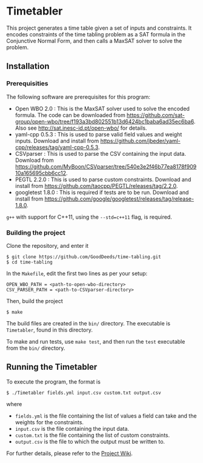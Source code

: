 # Timetabler

This project generates a time table given a set of inputs and constraints. It encodes constraints of the time tabling problem as a SAT formula in the Conjunctive Normal Form, and then calls a MaxSAT solver to solve the problem.

## Installation
### Prerequisities
The following software are prerequisites for this program:
* Open WBO 2.0 : 
This is the MaxSAT solver used to solve the encoded formula. The code can be downloaded from https://github.com/sat-group/open-wbo/tree/f193a3bd802551b13d6424bc1baba6ad35ec6ba6. Also see http://sat.inesc-id.pt/open-wbo/ for details.
* yaml-cpp 0.5.3 : 
This is used to parse valid field values and weight inputs. Download and install from https://github.com/jbeder/yaml-cpp/releases/tag/yaml-cpp-0.5.3.
* CSVparser : 
This is used to parse the CSV containing the input data. Download from https://github.com/MyBoon/CSVparser/tree/540e3e2f46b77ea8178f90910a165695cbb6cc12.
* PEGTL 2.2.0 : 
This is used to parse custom constraints. Download and install from https://github.com/taocpp/PEGTL/releases/tag/2.2.0.
* googletest 1.8.0 : 
This is required if tests are to be run. Download and install from https://github.com/google/googletest/releases/tag/release-1.8.0.

`g++` with support for C++11, using the `--std=c++11` flag, is required.

### Building the project
Clone the repository, and enter it
```
$ git clone https://github.com/GoodDeeds/time-tabling.git
$ cd time-tabling
```
In the `Makefile`, edit the first two lines as per your setup:
```
OPEN_WBO_PATH = <path-to-open-wbo-directory>
CSV_PARSER_PATH = <path-to-CSVparser-directory>
```
Then, build the project
```
$ make
```
The build files are created in the `bin/` directory. The executable is `Timetabler`, found in this directory.

To make and run tests, use `make test`, and then run the `test` executable from the `bin/` directory.

## Running the Timetabler
To execute the program, the format is
```
$ ./Timetabler fields.yml input.csv custom.txt output.csv
```
where
* `fields.yml` is the file containing the list of values a field can take and the weights for the constraints.
* `input.csv` is the file containing the input data.
* `custom.txt` is the file containing the list of custom constraints.
* `output.csv` is the file to which the output must be written to.

For further details, please refer to the [Project Wiki](https://github.com/GoodDeeds/time-tabling/wiki).
